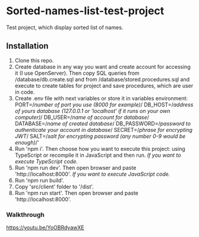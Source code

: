 # Sorted-names-list-test-project
Test project, which display sorted list of names.
## Installation
1. Clone this repo.
2. Create database in any way you want and create account for accessing it (I use OpenServer). Then copy SQL queries from /database/db.create.sql and from /database/stored.procedures.sql and execute to create tables for project and save procedures, which are user in code.
3. Create .env file with next variables or store it in variables environment:
        PORT=/*number of port you use (8000 for example)*/
        DB_HOST=/*address of yours database (127.0.0.1 or 'localhost' if it runs on your own computer)*/
        DB_USER=/*name of account for database*/
        DATABASE=/*name of created database*/
        DB_PASSWORD=/*password to authenticate your account in database*/
        SECRET=/*phrase for encrypting JWT*/
        SALT=/*salt for encrypting password (any number 0-9 would be enough)*/'
4. Run 'npm i'. Then choose how you want to execute this project: using TypeScript or recompile it in JavaScript and then run.
                _If you want to execute TypeScript code._
1. Run 'npm run dev'. Then open browser and paste 'http://localhost:8000'.
                _If you want to execute JavaScript code._
1. Run 'npm run build'.
2. Copy 'src/client' folder to '/dist'.
3. Run 'npm run start'. Then open browser and paste 'http://localhost:8000'.
### Walkthrough
https://youtu.be/YoOBRdyawXE
